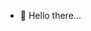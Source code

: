 - 👋 Hello there...

<!---
TheRealMobitz/TheRealMobitz is a ✨ special ✨ repository because its `README.md` (this file) appears on your GitHub profile.
You can click the Preview link to take a look at your changes.
--->
